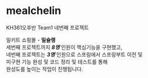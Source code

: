 # mealchelin  
KH361오후반 Team1 네번째 프로젝트  

밀키트 쇼핑몰 - **밀슐랭**    
세번째 프로젝트까지 ___8명___ 인원이 핵심기능을 구현했고,  
네번째 프로젝트는 ___3명___ 인원으로 스프링에서 스프링부트 이전 및  
미구현 기능 완성 및 코드 정리 및 테스트를 통해  
완성도를 높이는 작업이 진행됩니다.  
